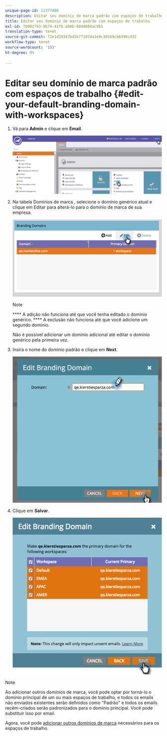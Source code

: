 ```yaml
---
unique-page-id: 11377406
description: Editar seu domínio de marca padrão com espaços de trabalho - Documentos do Marketo - Documentação do produto
title: Editar seu domínio de marca padrão com espaços de trabalho
exl-id: f0982793-5b74-41fb-ab6b-08d4084ac9b1
translation-type: tm+mt
source-git-commit: 72e1d29347bd5b77107da1e9c30169cb6490c432
workflow-type: tm+mt
source-wordcount: '153'
ht-degree: 0%

---
```


# Editar seu domínio de marca padrão com espaços de trabalho {#edit-your-default-branding-domain-with-workspaces}

1. Vá para **Admin** e clique em **Email**.

   ![](assets/image2016-6-29-16-3a42-3a20.png)

1. Na tabela Domínios de marca , selecione o domínio genérico atual e clique em Editar para alterá-lo para o domínio de marca de sua empresa.

   ![](assets/image2016-8-12-10-3a30-3a34.png)

   >[!NOTE]
   >
   >**** A adição não funciona até que você tenha editado o domínio genérico. **** A exclusão não funciona até que você adicione um segundo domínio.
   >
   >Não é possível adicionar um domínio adicional até editar o domínio genérico pela primeira vez.

1. Insira o nome do domínio padrão e clique em **Next**.

   ![](assets/image2016-8-12-10-3a32-3a31.png)

1. Clique em **Salvar**.

   ![](assets/edit-branding-domain-9-12-16-hand.png)

>[!NOTE]
>
>Ao adicionar outros domínios de marca, você pode optar por torná-lo o domínio principal de um ou mais espaços de trabalho, e todos os emails não enviados existentes serão definidos como &quot;Padrão&quot; e todos os emails recém-criados serão padronizados para o domínio principal. Você pode substituir isso por email.

Agora, você pode [adicionar outros domínios de marca](/help/marketo/product-docs/administration/email-setup/add-multiple-branding-domains/add-an-additional-branding-domain-with-workspaces.md) necessários para os espaços de trabalho.
